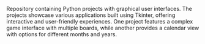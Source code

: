 Repository containing Python projects with graphical user interfaces. The projects showcase various applications built using Tkinter, offering interactive and user-friendly experiences. One project features a complex game interface with multiple boards, while another provides a calendar view with options for different months and years.
